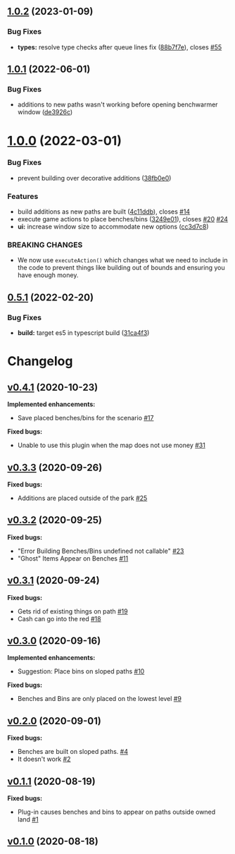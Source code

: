 ## [1.0.2](https://github.com/tubbo/openrct2-benchwarmer/compare/v1.0.1...v1.0.2) (2023-01-09)


### Bug Fixes

* **types:** resolve type checks after queue lines fix ([88b7f7e](https://github.com/tubbo/openrct2-benchwarmer/commit/88b7f7ed3db96e00bfcfe5f8d1439a3657dfd0a1)), closes [#55](https://github.com/tubbo/openrct2-benchwarmer/issues/55)

## [1.0.1](https://github.com/tubbo/openrct2-benchwarmer/compare/v1.0.0...v1.0.1) (2022-06-01)


### Bug Fixes

* additions to new paths wasn't working before opening benchwarmer window ([de3926c](https://github.com/tubbo/openrct2-benchwarmer/commit/de3926c959437bf29ebb438279eb730c79cc30a7))

# [1.0.0](https://github.com/tubbo/openrct2-benchwarmer/compare/v0.5.1...v1.0.0) (2022-03-01)


### Bug Fixes

* prevent building over decorative additions ([38fb0e0](https://github.com/tubbo/openrct2-benchwarmer/commit/38fb0e0e6ffacc2496cb56dddc76d4e63016a24b))


### Features

* build additions as new paths are built ([4c11ddb](https://github.com/tubbo/openrct2-benchwarmer/commit/4c11ddbbba77f9379c10f2483138a49038be2c9c)), closes [#14](https://github.com/tubbo/openrct2-benchwarmer/issues/14)
* execute game actions to place benches/bins ([3249e01](https://github.com/tubbo/openrct2-benchwarmer/commit/3249e01b318770cc20ce1b49369fe1645c559db4)), closes [#20](https://github.com/tubbo/openrct2-benchwarmer/issues/20) [#24](https://github.com/tubbo/openrct2-benchwarmer/issues/24)
* **ui:** increase window size to accommodate new options ([cc3d7c8](https://github.com/tubbo/openrct2-benchwarmer/commit/cc3d7c835abbfd8dce9eeda6f59e68466135cc55))


### BREAKING CHANGES

* We now use `executeAction()` which changes what we need to include in the code to
prevent things like building out of bounds and ensuring you have enough money.

## [0.5.1](https://github.com/tubbo/openrct2-benchwarmer/compare/v0.5.0...v0.5.1) (2022-02-20)

### Bug Fixes

- **build:** target es5 in typescript build ([31ca4f3](https://github.com/tubbo/openrct2-benchwarmer/commit/31ca4f31409a2ed3e11a87415f6cb55350abae42))

# Changelog

## [v0.4.1](https://github.com/tubbo/openrct2-benchwarmer/tree/v0.4.1) (2020-10-23)

**Implemented enhancements:**

- Save placed benches/bins for the scenario [\#17](https://github.com/tubbo/openrct2-benchwarmer/issues/17)

**Fixed bugs:**

- Unable to use this plugin when the map does not use money [\#31](https://github.com/tubbo/openrct2-benchwarmer/issues/31)

## [v0.3.3](https://github.com/tubbo/openrct2-benchwarmer/tree/v0.3.3) (2020-09-26)

**Fixed bugs:**

- Additions are placed outside of the park [\#25](https://github.com/tubbo/openrct2-benchwarmer/issues/25)

## [v0.3.2](https://github.com/tubbo/openrct2-benchwarmer/tree/v0.3.2) (2020-09-25)

**Fixed bugs:**

- "Error Building Benches/Bins undefined not callable" [\#23](https://github.com/tubbo/openrct2-benchwarmer/issues/23)
- "Ghost" Items Appear on Benches [\#11](https://github.com/tubbo/openrct2-benchwarmer/issues/11)

## [v0.3.1](https://github.com/tubbo/openrct2-benchwarmer/tree/v0.3.1) (2020-09-24)

**Fixed bugs:**

- Gets rid of existing things on path [\#19](https://github.com/tubbo/openrct2-benchwarmer/issues/19)
- Cash can go into the red [\#18](https://github.com/tubbo/openrct2-benchwarmer/issues/18)

## [v0.3.0](https://github.com/tubbo/openrct2-benchwarmer/tree/v0.3.0) (2020-09-16)

**Implemented enhancements:**

- Suggestion: Place bins on sloped paths [\#10](https://github.com/tubbo/openrct2-benchwarmer/issues/10)

**Fixed bugs:**

- Benches and Bins are only placed on the lowest level [\#9](https://github.com/tubbo/openrct2-benchwarmer/issues/9)

## [v0.2.0](https://github.com/tubbo/openrct2-benchwarmer/tree/v0.2.0) (2020-09-01)

**Fixed bugs:**

- Benches are built on sloped paths. [\#4](https://github.com/tubbo/openrct2-benchwarmer/issues/4)
- It doesn't work [\#2](https://github.com/tubbo/openrct2-benchwarmer/issues/2)

## [v0.1.1](https://github.com/tubbo/openrct2-benchwarmer/tree/v0.1.1) (2020-08-19)

**Fixed bugs:**

- Plug-in causes benches and bins to appear on paths outside owned land [\#1](https://github.com/tubbo/openrct2-benchwarmer/issues/1)

## [v0.1.0](https://github.com/tubbo/openrct2-benchwarmer/tree/v0.1.0) (2020-08-18)
